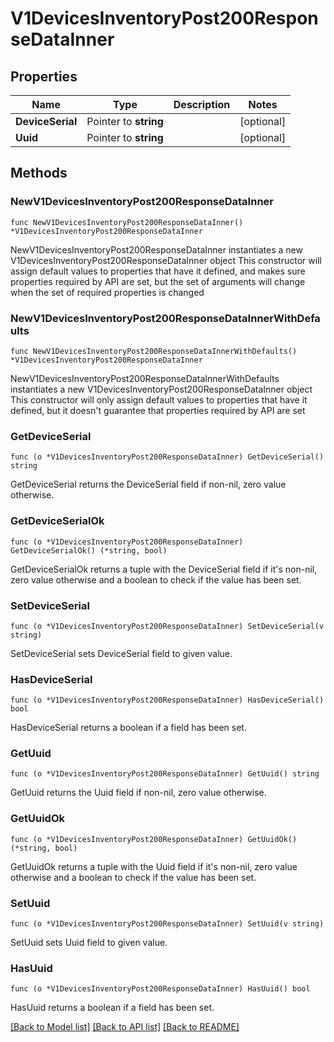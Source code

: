 # V1DevicesInventoryPost200ResponseDataInner

## Properties

Name | Type | Description | Notes
------------ | ------------- | ------------- | -------------
**DeviceSerial** | Pointer to **string** |  | [optional] 
**Uuid** | Pointer to **string** |  | [optional] 

## Methods

### NewV1DevicesInventoryPost200ResponseDataInner

`func NewV1DevicesInventoryPost200ResponseDataInner() *V1DevicesInventoryPost200ResponseDataInner`

NewV1DevicesInventoryPost200ResponseDataInner instantiates a new V1DevicesInventoryPost200ResponseDataInner object
This constructor will assign default values to properties that have it defined,
and makes sure properties required by API are set, but the set of arguments
will change when the set of required properties is changed

### NewV1DevicesInventoryPost200ResponseDataInnerWithDefaults

`func NewV1DevicesInventoryPost200ResponseDataInnerWithDefaults() *V1DevicesInventoryPost200ResponseDataInner`

NewV1DevicesInventoryPost200ResponseDataInnerWithDefaults instantiates a new V1DevicesInventoryPost200ResponseDataInner object
This constructor will only assign default values to properties that have it defined,
but it doesn't guarantee that properties required by API are set

### GetDeviceSerial

`func (o *V1DevicesInventoryPost200ResponseDataInner) GetDeviceSerial() string`

GetDeviceSerial returns the DeviceSerial field if non-nil, zero value otherwise.

### GetDeviceSerialOk

`func (o *V1DevicesInventoryPost200ResponseDataInner) GetDeviceSerialOk() (*string, bool)`

GetDeviceSerialOk returns a tuple with the DeviceSerial field if it's non-nil, zero value otherwise
and a boolean to check if the value has been set.

### SetDeviceSerial

`func (o *V1DevicesInventoryPost200ResponseDataInner) SetDeviceSerial(v string)`

SetDeviceSerial sets DeviceSerial field to given value.

### HasDeviceSerial

`func (o *V1DevicesInventoryPost200ResponseDataInner) HasDeviceSerial() bool`

HasDeviceSerial returns a boolean if a field has been set.

### GetUuid

`func (o *V1DevicesInventoryPost200ResponseDataInner) GetUuid() string`

GetUuid returns the Uuid field if non-nil, zero value otherwise.

### GetUuidOk

`func (o *V1DevicesInventoryPost200ResponseDataInner) GetUuidOk() (*string, bool)`

GetUuidOk returns a tuple with the Uuid field if it's non-nil, zero value otherwise
and a boolean to check if the value has been set.

### SetUuid

`func (o *V1DevicesInventoryPost200ResponseDataInner) SetUuid(v string)`

SetUuid sets Uuid field to given value.

### HasUuid

`func (o *V1DevicesInventoryPost200ResponseDataInner) HasUuid() bool`

HasUuid returns a boolean if a field has been set.


[[Back to Model list]](../README.md#documentation-for-models) [[Back to API list]](../README.md#documentation-for-api-endpoints) [[Back to README]](../README.md)


